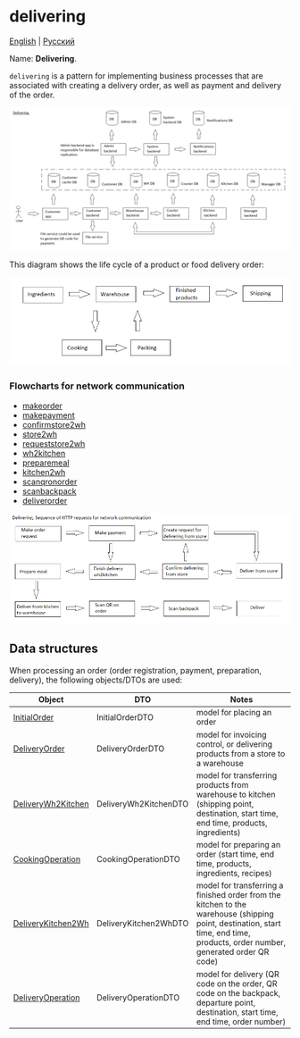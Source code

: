 # delivering

[English](README.md) | [Русский](README.ru.md)

Name: **Delivering**.

`delivering` is a pattern for implementing business processes that are associated with creating a delivery order, as well as payment and delivery of the order.

![delivering_overall](../../img/flowchartnames/delivering_overall.png)

This diagram shows the life cycle of a product or food delivery order:

![productlifecycle](../../img/productlifecycle.png)

### Flowcharts for network communication

- [makeorder](makeorder.md)
- [makepayment](makepayment.md)
- [confirmstore2wh](confirmstore2wh.md)
- [store2wh](store2wh.md)
- [requeststore2wh](requeststore2wh.md)
- [wh2kitchen](wh2kitchen.md)
- [preparemeal](preparemeal.md)
- [kitchen2wh](kitchen2wh.md)
- [scanqronorder](scanqronorder.md)
- [scanbackpack](scanbackpack.md)
- [deliverorder](deliverorder.md)

![overall.delivering](../../img/flowcharts/overall.delivering.png)

## Data structures

When processing an order (order registration, payment, preparation, delivery), the following objects/DTOs are used:

| Object | DTO | Notes |
| --- | ---- | --- |
| [InitialOrder](../../../src/models/Orders/InitialOrder.cs) | InitialOrderDTO | model for placing an order |
| [DeliveryOrder](https://github.com/alexeysp11/workflow-lib/blob/main/src/Models/Business/BusinessDocuments/DeliveryOrder.cs) | DeliveryOrderDTO  | model for invoicing control, or delivering products from a store to a warehouse | 
| [DeliveryWh2Kitchen](../../../src/models/Orders/DeliveryWh2Kitchen.cs) | DeliveryWh2KitchenDTO | model for transferring products from warehouse to kitchen (shipping point, destination, start time, end time, products, ingredients) |
| [CookingOperation](https://github.com/alexeysp11/workflow-lib/blob/main/src/Models/Business/Products/CookingOperation.cs) | CookingOperationDTO | model for preparing an order (start time, end time, products, ingredients, recipes) |
| [DeliveryKitchen2Wh](../../models/Orders/DeliveryKitchen2Wh.cs) | DeliveryKitchen2WhDTO | model for transferring a finished order from the kitchen to the warehouse (shipping point, destination, start time, end time, products, order number, generated order QR code) |
| [DeliveryOperation](https://github.com/alexeysp11/workflow-lib/blob/main/src/Models/Business/Delivery/DeliveryOperation.cs) | DeliveryOperationDTO  | model for delivery (QR code on the order, QR code on the backpack, departure point, destination, start time, end time, order number) |
